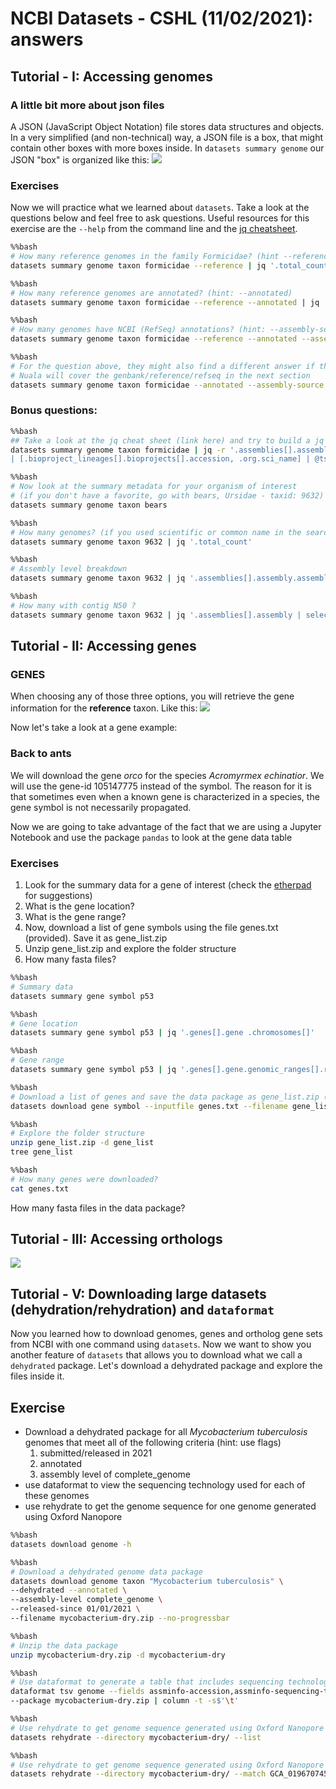 # NCBI Datasets - CSHL (11/02/2021): answers

## Tutorial - I: Accessing genomes

### A little bit more about json files
A JSON (JavaScript Object Notation) file stores data structures and objects. In a very simplified (and non-technical) way, a JSON file is a box, that might contain other boxes with more boxes inside. In `datasets summary genome` our JSON "box" is organized like this:
![](https://hackmd.io/_uploads/HyQS80YUY.png)


### Exercises

Now we will practice what we learned about `datasets`. Take a look at the questions below and feel free to ask questions. Useful resources for this exercise are the `--help` from the command line and the [jq cheatsheet](). 



```bash
%%bash
# How many reference genomes in the family Formicidae? (hint --reference)
datasets summary genome taxon formicidae --reference | jq '.total_count'

```


```bash
%%bash
# How many reference genomes are annotated? (hint: --annotated)
datasets summary genome taxon formicidae --reference --annotated | jq '.total_count'

```


```bash
%%bash
# How many genomes have NCBI (RefSeq) annotations? (hint: --assembly-source)
datasets summary genome taxon formicidae --reference --annotated --assembly-source refseq | jq '.total_count'

```


```bash
%%bash
# For the question above, they might also find a different answer if they don't use the --reference flag. 
# Nuala will cover the genbank/reference/refseq in the next section
datasets summary genome taxon formicidae --annotated --assembly-source refseq | jq '.total_count'
```

### Bonus questions:


```bash
%%bash
## Take a look at the jq cheat sheet (link here) and try to build a jq query for the metadata
datasets summary genome taxon formicidae | jq -r '.assemblies[].assembly 
| [.bioproject_lineages[].bioprojects[].accession, .org.sci_name] | @tsv'

```


```bash
%%bash
# Now look at the summary metadata for your organism of interest 
# (if you don't have a favorite, go with bears, Ursidae - taxid: 9632)
datasets summary genome taxon bears

```


```bash
%%bash
# How many genomes? (if you used scientific or common name in the search above, try with taxid now)
datasets summary genome taxon 9632 | jq '.total_count'

```


```bash
%%bash
# Assembly level breakdown
datasets summary genome taxon 9632 | jq '.assemblies[].assembly.assembly_level' | sort | uniq -c

```


```bash
%%bash
# How many with contig N50 ?
datasets summary genome taxon 9632 | jq '.assemblies[].assembly | select(.contig_n50 > 100000) | (.assembly_accession)' | wc -l

```

## Tutorial - II: Accessing genes
### GENES


When choosing any of those three options, you will retrieve the gene information for the **reference** taxon. Like this:
![](https://hackmd.io/_uploads/rydJGkkDF.png)

Now let's take a look at a gene example:

### Back to ants
We will download the gene *orco* for the species *Acromyrmex echinatior*. We will use the gene-id 105147775 instead of the symbol.
The reason for it is that sometimes even when a known gene is characterized in a species, the gene symbol is not necessarily propagated.

Now we are going to take advantage of the fact that we are using a Jupyter Notebook and use the package `pandas` to look at the gene data table

### Exercises

1. Look for the summary data for a gene of interest (check the [etherpad](https://etherpad.wikimedia.org/p/CSHL_Datasets_Workshop_2021) for suggestions)
2. What is the gene location?
3. What is the gene range?
4. Now, download a list of gene symbols using the file genes.txt (provided). Save it as gene_list.zip
5. Unzip gene_list.zip and explore the folder structure
6. How many fasta files?


```bash
%%bash
# Summary data
datasets summary gene symbol p53

```


```bash
%%bash
# Gene location
datasets summary gene symbol p53 | jq '.genes[].gene .chromosomes[]'

```


```bash
%%bash
# Gene range
datasets summary gene symbol p53 | jq '.genes[].gene.genomic_ranges[].range[] |(.begin, .end)'

```


```bash
%%bash
# Download a list of genes and save the data package as gene_list.zip (--filename gene_list.zip)
datasets download gene symbol --inputfile genes.txt --filename gene_list.zip --no-progressbar

```


```bash
%%bash
# Explore the folder structure
unzip gene_list.zip -d gene_list
tree gene_list
```


```bash
%%bash
# How many genes were downloaded?
cat genes.txt

```

How many fasta files in the data package?



## Tutorial - III: Accessing orthologs

![](https://hackmd.io/_uploads/rkr2-J1DF.png)

## Tutorial - V: Downloading large datasets (dehydration/rehydration) and `dataformat`

Now you learned how to download genomes, genes and ortholog gene sets from NCBI with one command using `datasets`. Now we want to show you another feature of `datasets` that allows you to download what we call a `dehydrated` package. Let's download a dehydrated package and explore the files inside it.

## Exercise
* Download a dehydrated package for all *Mycobacterium tuberculosis* genomes that meet all of the following criteria (hint: use flags)
    1. submitted/released in 2021
    2. annotated
    3. assembly level of complete_genome
* use dataformat to view the sequencing technology used for each of these genomes
* use rehydrate to get the genome sequence for one genome generated using Oxford Nanopore


```bash
%%bash
datasets download genome -h
```


```bash
%%bash
# Download a dehydrated genome data package
datasets download genome taxon "Mycobacterium tuberculosis" \
--dehydrated --annotated \
--assembly-level complete_genome \
--released-since 01/01/2021 \
--filename mycobacterium-dry.zip --no-progressbar

```


```bash
%%bash
# Unzip the data package
unzip mycobacterium-dry.zip -d mycobacterium-dry


```


```bash
%%bash
# Use dataformat to generate a table that includes sequencing technology
dataformat tsv genome --fields assminfo-accession,assminfo-sequencing-tech,assminfo-submission-date \
--package mycobacterium-dry.zip | column -t -s$'\t'

```


```bash
%%bash
# Use rehydrate to get genome sequence generated using Oxford Nanopore
datasets rehydrate --directory mycobacterium-dry/ --list

```


```bash
%%bash
# Use rehydrate to get genome sequence generated using Oxford Nanopore
datasets rehydrate --directory mycobacterium-dry/ --match GCA_019670745.1/GCA_019670745.1_ASM1967074v1_genomic.fna

```
